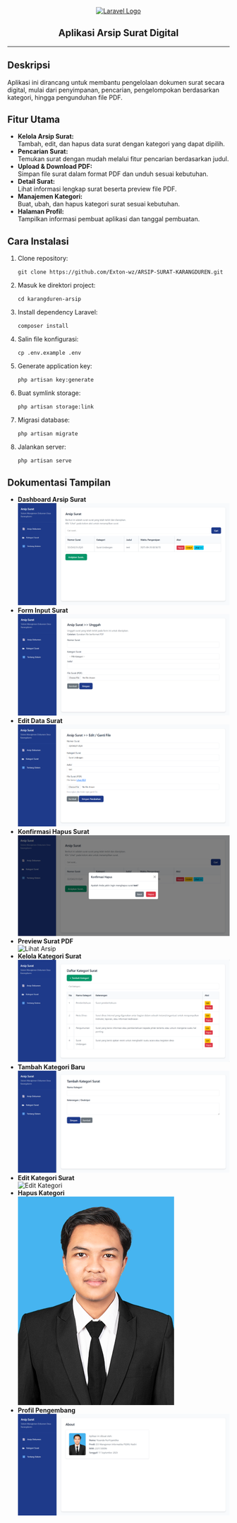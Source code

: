 <p align="center">
    <a href="https://laravel.com" target="_blank">
        <img src="https://laravel.com/img/logomark.min.svg" width="400" alt="Laravel Logo">
    </a>
</p>

<h2 align="center">Aplikasi Arsip Surat Digital</h2>

---

## Deskripsi
Aplikasi ini dirancang untuk membantu pengelolaan dokumen surat secara digital, mulai dari penyimpanan, pencarian, pengelompokan berdasarkan kategori, hingga pengunduhan file PDF.

## Fitur Utama
- **Kelola Arsip Surat:**  
  Tambah, edit, dan hapus data surat dengan kategori yang dapat dipilih.
- **Pencarian Surat:**  
  Temukan surat dengan mudah melalui fitur pencarian berdasarkan judul.
- **Upload & Download PDF:**  
  Simpan file surat dalam format PDF dan unduh sesuai kebutuhan.
- **Detail Surat:**  
  Lihat informasi lengkap surat beserta preview file PDF.
- **Manajemen Kategori:**  
  Buat, ubah, dan hapus kategori surat sesuai kebutuhan.
- **Halaman Profil:**  
  Tampilkan informasi pembuat aplikasi dan tanggal pembuatan.

## Cara Instalasi
1. Clone repository:
   ```
   git clone https://github.com/Exton-wz/ARSIP-SURAT-KARANGDUREN.git
   ```
2. Masuk ke direktori project:
   ```
   cd karangduren-arsip
   ```
3. Install dependency Laravel:
   ```
   composer install
   ```
4. Salin file konfigurasi:
   ```
   cp .env.example .env
   ```
5. Generate application key:
   ```
   php artisan key:generate
   ```
6. Buat symlink storage:
   ```
   php artisan storage:link
   ```
7. Migrasi database:
   ```
   php artisan migrate
   ```
8. Jalankan server:
   ```
   php artisan serve
   ```

## Dokumentasi Tampilan
- **Dashboard Arsip Surat**  
  ![Dashboard](public/images/halaman-utama-arsip.png)
- **Form Input Surat**  
  ![Tambah Arsip](public/images/tambah-arsip-surat.png)
- **Edit Data Surat**  
  ![Edit Arsip](public/images/edit-arsip.png)
- **Konfirmasi Hapus Surat**  
  ![Hapus Arsip](public/images/hapus_arsip.png)
- **Preview Surat PDF**  
  ![Lihat Arsip](public/images/lihat_arsip.png)
- **Kelola Kategori Surat**  
  ![Dashboard Kategori](public/images/dashboard_kategori.png)
- **Tambah Kategori Baru**  
  ![Tambah Kategori](public/images/tambah_kategori.png)
- **Edit Kategori Surat**  
  ![Edit Kategori](public/images/edit_kategori.png)
- **Hapus Kategori**  
  ![Hapus Kategori](public/images/Yosanda.png)
- **Profil Pengembang**  
  ![About](public/images/about.png)
